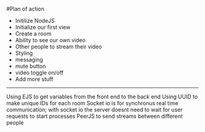 #Plan of action

- Initilize NodeJS 
- Initialize our first view 
- Create a room 
- Ability to see our own video 
- Other people to stream their video 
- Styling 
- messaging 
- mute button 
- video toggle on/off 
- Add more stuff 


-------

Using EJS to get variables from the front end to the back end 
Using UUID to make unique IDs for each room
Socket io is for synchronus real time communication; with socket io the server doesnt need to wait for user requests to start processes
PeerJS to send streams between different people 
